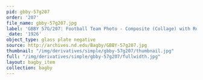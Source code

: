 ```yaml
---
pid: gbby-57g207
order: '207'
file_name: gbby-57g207.jpg
label: 'GBBY 57G/207: Football Team Photo - Composite (Collage) with Rockne - 1926'
_date: '1926'
object_type: glass plate negative
source: http://archives.nd.edu/Bagby/GBBY-57g207.jpg
thumbnail: "/img/derivatives/simple/gbby-57g207/thumbnail.jpg"
full: "/img/derivatives/simple/gbby-57g207/fullwidth.jpg"
layout: bagby_item
collection: bagby
---
```

